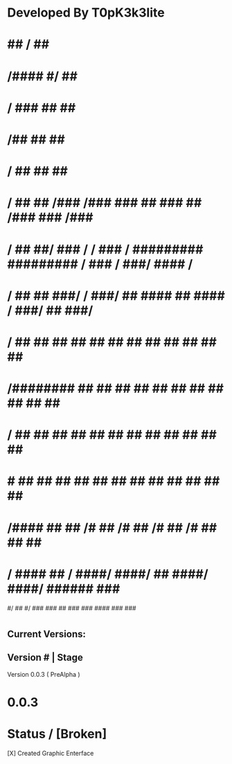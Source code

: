 # Developed By T0pK3k3lite 
#        ##         /                     ##        ##
#     /####       #/                       ##        ##
#    /  ###       ##                       ##        ##
#       /##       ##                       ##        ##
#      /  ##      ##                       ##        ##
#      /  ##      ## /###     /###     ### ##    ### ##    /###   ###  /###
#     /    ##     ##/ ###  / / ###  / ######### ######### / ###  / ###/ #### /
#     /    ##     ##   ###/ /   ###/ ##   #### ##   #### /   ###/   ##   ###/
#    /      ##    ##    ## ##    ##  ##    ##  ##    ## ##    ##    ##    ##
#    /########    ##    ## ##    ##  ##    ##  ##    ## ##    ##    ##    ##
#   /        ##   ##    ## ##    ##  ##    ##  ##    ## ##    ##    ##    ##
#   #        ##   ##    ## ##    ##  ##    ##  ##    ## ##    ##    ##    ##
#  /####      ##  ##    /# ##    /#  ##    /#  ##    /# ##    ##    ##    ##
# /   ####    ## / ####/    ####/ ##  ####/     ####/    ######     ###   ###
#/     ##      #/   ###      ###   ##  ###       ###      ####       ###   ###
#

 Current Versions:
 ---------------------------
   Version #  |   Stage     
 ---------------------------
 Version 0.0.3 ( PreAlpha )   








# 0.0.3 
# Status / [Broken]
[X] Created Graphic Enterface 
